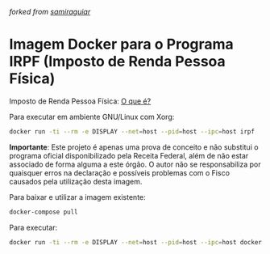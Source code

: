 _forked from [samiraguiar](https://github.com/samiraguiar/docker-irpf)_

# Imagem Docker para o Programa IRPF (Imposto de Renda Pessoa Física)

Imposto de Renda Pessoa Física: [O que é?](http://receita.economia.gov.br/interface/cidadao/irpf)

Para executar em ambiente GNU/Linux com Xorg:

```sh
docker run -ti --rm -e DISPLAY --net=host --pid=host --ipc=host irpf
```

**Importante**: Este projeto é apenas uma prova de conceito e não substitui o programa oficial disponibilizado pela Receita Federal, além de não estar associado de forma alguma a este órgão. O autor não se responsabiliza por quaisquer erros na declaração e possíveis problemas com o Fisco causados pela utilização desta imagem.

Para baixar e utilizar a imagem existente:
```sh
docker-compose pull
```

Para executar:
```sh
docker run -ti --rm -e DISPLAY --net=host --pid=host --ipc=host docker.io/matsya/irpf
```
